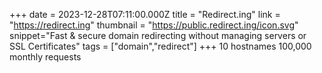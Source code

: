 +++
date = 2023-12-28T07:11:00.000Z
title = "Redirect.ing"
link = "https://redirect.ing"
thumbnail = "https://public.redirect.ing/icon.svg"
snippet="Fast & secure domain redirecting without managing servers or SSL Certificates"
tags = ["domain","redirect"]
+++
10 hostnames
100,000 monthly requests
